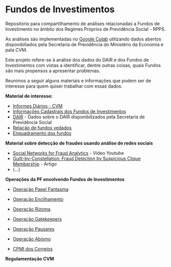 # Fundos de Investimentos

Repositório para compartilhamento de análises relacionadas a Fundos de Investimento no âmbito dos Regimes Próprios de Previdência Social - RPPS. 

As análises são implementadas no [Google Colab](https://colab.research.google.com/) utilizando dados abertos disponibiliados pela Secretaria de Previdência do Ministério da Economia e pala CVM.

Este projeto refere-se à análise dos dados do DAIR e dos Fundos de Investimentos com vistas a identificar, dentre outras coisas, quais Fundos são mais propensos a apresentar problemas.

Reunimos a seguir alguns materiais e informações que podem ser de interesse para quem quiser trabalhar com essas dados.

**Material de interesse:**

* [Informes Diários - CVM](http://dados.cvm.gov.br/dataset/fi-doc-inf_diario)    
* [Informações Cadastrais dos Fundos de Investimentos](http://dados.cvm.gov.br/dataset/fie-cad)
* [DAIR](http://www.previdencia.gov.br/dados-abertos/estatisticas-e-informacoes-dos-rpps/) - Dados sobre o DAIR disponibilizados pela Secretaria de Previdência Social
* [Relação de fundos vedados](http://sa.previdencia.gov.br/site/2018/12/FUNDOS-VEDADOS-CARTEIRA-DOS-FUNDOS-21122018.pdf)    
* [Enquadramento dos fundos](http://sa.previdencia.gov.br/site/2020/03/Planilha-Consolidada031220.xlsx)   
    


**Material sobre detecção de fraudes usando análise de redes sociais**

* [Social Networks for Fraud Analytics](https://youtu.be/XYk4Xtad0Bg) - Vídeo Youtube     
* [Guilt-by-Constellation: Fraud Detection by Suspicious Clique Membership](https://www.andrew.cmu.edu/user/lakoglu/pubs/Guilt-by-Constellation-FraudDetectionbySuspiciousCliqueMemberships.pdf) - Artigo    
* (...)   

**Operações da PF envolvendo Fundos de Investimentos**

* [Operação Papel Fantasma](http://www.pf.gov.br/agencia/noticias/2017/07/pf-deflagra-operacao-contra-fraudes-em-previdencias-municipais)    
* [Operação Encilhamento](http://www.mpf.mp.br/sp/sala-de-imprensa/noticias-sp/alvos-de-denuncia-do-mpf-empresarios-viram-reus-por-fraudes-milionarias-a-institutos-municipais-de-previdencia)    
* [Operação Rizoma](https://pt.wikipedia.org/wiki/Opera%C3%A7%C3%A3o_Rizoma)    
* [Operação Gatekeepers](http://www.pf.gov.br/agencia/noticias/2018/04/pf-combate-fraudes-envolvendo-fundos-de-pensao)    
* [Operação Pausares](http://www.mpf.mp.br/df/sala-de-imprensa/noticias-df/operacao-pausare-acao-do-mpf-e-da-pf-mira-organizacao-criminosa-que-agiu-no-postalis)    
* [Operação Abismo](http://www.previdencia.gov.br/2018/10/descoberta-fraude-em-regime-de-previdencia-de-servidores-publicos-em-pernambuco/)   

* [CPMI dos Correios](https://www2.senado.leg.br/bdsf/handle/id/84897)    


**Regulamentação CVM**

